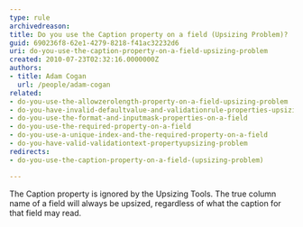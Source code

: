 ```yaml
---
type: rule
archivedreason: 
title: Do you use the Caption property on a field (Upsizing Problem)?
guid: 690236f8-62e1-4279-8218-f41ac32232d6
uri: do-you-use-the-caption-property-on-a-field-upsizing-problem
created: 2010-07-23T02:32:16.0000000Z
authors:
- title: Adam Cogan
  url: /people/adam-cogan
related:
- do-you-use-the-allowzerolength-property-on-a-field-upsizing-problem
- do-you-have-invalid-defaultvalue-and-validationrule-properties-upsizing-problem
- do-you-use-the-format-and-inputmask-properties-on-a-field
- do-you-use-the-required-property-on-a-field
- do-you-use-a-unique-index-and-the-required-property-on-a-field
- do-you-have-valid-validationtext-propertyupsizing-problem
redirects:
- do-you-use-the-caption-property-on-a-field-(upsizing-problem)

---
```


The Caption property is ignored by the Upsizing Tools. The true column name of a field will always be upsized, regardless of what the caption for that field may read.  
<!--endintro-->
